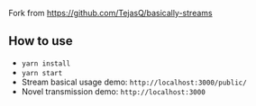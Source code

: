 Fork from https://github.com/TejasQ/basically-streams

## How to use

- `yarn install`
- `yarn start`
- Stream basical usage demo: `http://localhost:3000/public/`
- Novel transmission demo: `http://localhost:3000`
